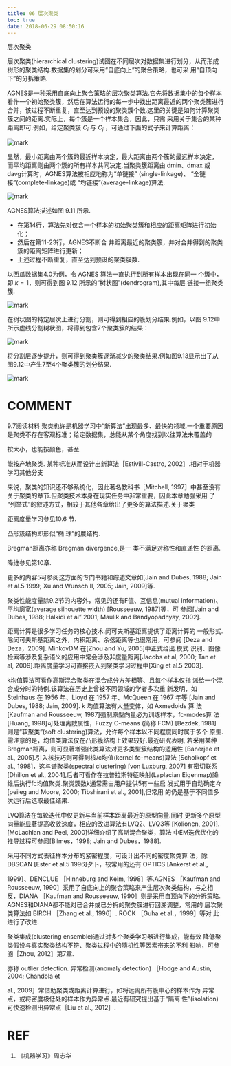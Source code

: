 ```yaml
---
title: 06 层次聚类
toc: true
date: 2018-06-29 08:50:16
---
```





层次聚类

层次聚类(hierarchical clustering)试图在不同层次对数据集进行划分，从而形成树形的聚类结构.数据集的划分可采用“自底向上”的聚合策略，也可采 用“自顶向下”的分拆策略.

AGNES是一种采用自底向上聚合策略的层次聚类算法.它先将数据集中的每个样本看作一个初始聚类簇，然后在算法运行的每一步中找出距离最近的两个聚类簇进行合并，该过程不断重复，直至达到预设的聚类簇个数.这里的关键是如何计算聚类簇之间的距离.实际上，每个簇是一个样本集合，因此，只需 采用关于集合的某种距离即可.例如，给定聚类簇 $C_i$ 与 $C_j$ ，可通过下面的式子来计算距离：

![mark](http://pacdb2bfr.bkt.clouddn.com/blog/image/180629/55emgImIlK.png?imageslim)


显然，最小距离由两个簇的最近样本决定，最大距离由两个簇的最远样本决定， 而平均距离则由两个簇的所有样本共同决定.当聚类簇距离由 dmin、dmax 或 davg计算时，AGNES算法被相应地称为“单链接” (single-linkage)、 “全链 接”(complete-linkage)或 “均链接”(average-linkage)算法.

![mark](http://pacdb2bfr.bkt.clouddn.com/blog/image/180629/0b48DbGH86.png?imageslim)

AGNES算法描述如图 9.11 所示.
- 在第14行，算法先对仅含一个样本的初始聚类簇和相应的距离矩阵进行初始化；
- 然后在第11-23行，AGNES不断合 并距离最近的聚类簇，并对合并得到的聚类簇的距离矩阵进行更新；
- 上述过程不断重复，直至达到预设的聚类簇数.


以西瓜数据集4.0为例，令 AGNES 算法一直执行到所有样本出现在同一 个簇中，即 $k= 1$，则可得到图 9.12 所示的“树状图”(dendrogram),其中每层 链接一组聚类簇.


![mark](http://pacdb2bfr.bkt.clouddn.com/blog/image/180629/E8If9i73Li.png?imageslim)

在树状图的特定层次上进行分割，则可得到相应的簇划分结果.例如，以图 9.12中所示虚线分割树状图，将得到包含7个聚类簇的结果：

![mark](http://pacdb2bfr.bkt.clouddn.com/blog/image/180629/BLKjBJH06f.png?imageslim)

将分割层逐步提升，则可得到聚类簇逐渐减少的聚类结果.例如图9.13显示出了从图9.12中产生7至4个聚类簇的划分结果.


![mark](http://pacdb2bfr.bkt.clouddn.com/blog/image/180629/AG8mEDbCIg.png?imageslim)





# COMMENT


9.7阅读材料
聚类也许是机器学习中“新算法”出现最多、最快的领域.一个重要原因 是聚类不存在客观标准；给定数据集，总能从某个角度找到以往算法未覆盖的

按大小，也能按颜色，甚至

能按产地聚类.    某种标准从而设计出新算法［Estivill-Castro, 2002］.相对于机器学习其他分支

来说，聚类的知识还不够系统化，因此著名教科书［Mitchell, 1997］中甚至没有 关于聚类的章节.但聚类技术本身在现实任务中非常重要，因此本章勉强采用 了 “列举式”的叙述方式，相较于其他各章给出了更多的算法描述.关于聚类

距离度量学习参见10.6 节.


凸形簇结构即形似“椭 球”的農结构.

Bregman距离亦称 Bregman divergence,是一 类不满足对称性和直递性 的距离.

降维参见第10章.


更多的内容5可参阅这方面的专门书籍和综述文章如[Jain and Dubes, 1988; Jain et al.5 1999; Xu and Wunsch II, 2005; Jain, 2009]等.

聚类性能度量除9.2节的内容外，常见的还有F值、互信息(mutual information)、平均廓宽(average silhouette width) [Rousseeuw, 1987]等，可 参阅[Jain and Dubes, 1988; Halkidi et al” 2001; Maulik and Bandyopadhyay, 2002].

距离计算是很多学习任务的核心技术.闵可夫斯基距离提供了距离计算的 一般形式.除闵可夫斯基距离之外，内积距离、余弦距离等也很常用，可参阅 [Deza and Deza，2009]. MinkovDM 在[Zhou and Yu, 2005]中正式给出.模式 识别、图像检索等涉及复杂语义的应用中常会涉及非度量距离[Jacobs et al, 2000; Tan et al, 2009].距离度量学习可直接嵌入到聚类学习过程中[Xing et al.5 2003].

k均值算法可看作高斯混合聚类在混合成分方差相等、且每个样本仅指 派给一个混合成分时的特例.该算法在历史上曾被不同领域的学者多次重 新发明，如 Steinhaus 在 1956 年、Lloyd 在 1957 年、McQueen 在 1967 年等 [Jain and Dubes, 1988; Jain, 2009]. k 均值算法有大量变体，如 Axmedoids 算 法[Kaufman and Rousseeuw, 1987]强制原型向量必为训练样本，fc-modes算 法[Huang, 1998]可处理离散属性，Fuzzy C-means (简称 FCM) [Bezdek, 1981] 则是“软聚类”(soft clustering)算法，允许每个样本以不同程度同时属于多个 原型.需注意的是，均值类算法仅在凸形簇结构上效果较好.最近研究表明, 若采用某种Bregman距离，则可显著増强此类算法对更多类型簇结构的适用性 [Banerjee et al., 2005].引入核技巧则可得到核/c均值(kernel fc-means)算法 [Scholkopf et al., 1998]，这与谱聚类(spectral clustering) [von Luxburg, 2007] 有密切联系[Dhillon et al., 2004],后者可看作在拉普拉斯特征映射(Laplacian Eigenmap)降维后执行fc均值聚类.聚类簇数k通常需由用户提供5有一些启 发式用于自动确定々[peiieg and Moore, 2000; Tibshirani et al., 2001],但常用 的仍是基于不同值多次运行后选取最佳结果.

LVQ算法在每轮迭代中仅更新与当前样本距离最近的原型向量.同时 更新多个原型向量能显著提高收敛速度，相应的改进算法有LVQ2、LVQ3等 [Kolionen, 2001]. [McLachlan and Peel, 2000]详细介绍了高斯混合聚类，算法 中EM迭代优化的推导过程可参阅[Bilmes，1998; Jain and Dubes，1988].

采用不同方式表征样本分布的紧密程度，可设计出不同的密度聚类算 法，除 DBSCAN [Ester et al.5 1996]夕卜，较常用的还有 OPTICS [Ankerst et al.,

1999］、DENCLUE ［Hinneburg and Keim, 1998］等.AGNES ［Kaufman and Rousseeuw, 1990］采用了自底向上的聚合策略来产生层次聚类结构，与之相 反，DIANA ［Kaufman and Rousseeuw, 1990］则是采用自顶向下的分拆策略. AGNES和DIANA都不能对已合并或已分拆的聚类簇进行回溯调整，常用的 层次聚类算法如 BIRCH ［Zhang et al., 1996］. ROCK ［Guha et al.，1999］等对 此进行了改进.

聚类集成(clustering ensemble)通过对多个聚类学习器进行集成，能有效 降低聚类假设与真实聚类结构不符、聚类过程中的隨机性等因素帯来的不利 影响，可参阅［Zhou, 2012］第7章.

亦称 outlier detection.    异常检测(anomaly detection) ［Hodge and Austin, 2004; Chandola et

al., 2009］常借助聚类或距离计算进行，如将远离所有簇中心的样本作为 异常点，或将密度极低处的样本作为异常点.最近有研究提出基于“隔离 性”(isolation)可快速检测出异常点［Liu et al., 2012］.



# REF
1. 《机器学习》周志华
